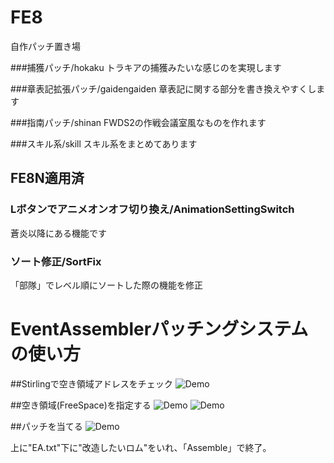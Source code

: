 # FE8
自作パッチ置き場

###捕獲パッチ/hokaku
トラキアの捕獲みたいな感じのを実現します

###章表記拡張パッチ/gaidengaiden
章表記に関する部分を書き換えやすくします

###指南パッチ/shinan
FWDS2の作戦会議室風なものを作れます

###スキル系/skill
スキル系をまとめてあります

## FE8N適用済

### Lボタンでアニメオンオフ切り換え/AnimationSettingSwitch
蒼炎以降にある機能です

### ソート修正/SortFix
「部隊」でレベル順にソートした際の機能を修正




# EventAssemblerパッチングシステムの使い方

##Stirlingで空き領域アドレスをチェック
![Demo](http://i.imgur.com/pw8gSRk.png)

##空き領域(FreeSpace)を指定する
![Demo](http://i.imgur.com/Brmf1pb.png)
![Demo](http://i.imgur.com/uxbjmky.png)

##パッチを当てる
![Demo](http://i.imgur.com/SuT7Vsp.png)

上に"EA.txt"下に"改造したいロム"をいれ、「Assemble」で終了。